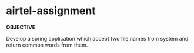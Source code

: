 # airtel-assignment
**OBJECTIVE**

Develop a spring application which accept two file names from system and return common words from them. 
